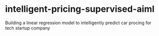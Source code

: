 # intelligent-pricing-supervised-aiml
Building a linear regression model to intelligently predict car procing for tech startup company
